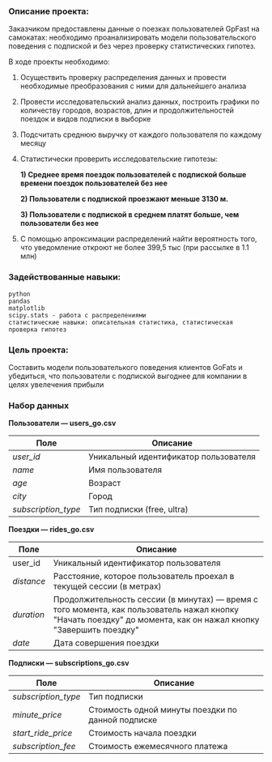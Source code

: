 ### Описание проекта: 

Заказчиком предоставлены данные о поезках пользователей GpFast на самокатах: необходимо проанализировать модели пользовательского поведения с подпиской и без через проверку статистических гипотез. 

В ходе проекты необходимо:
1. Осуществить проверку распределения данных и провести необходимые преобразования с ними для дальнейшего анализа
2. Провести исследовательский анализ данных, построить графики по количеству городов, возрастов, длин и продолжительностей поездок и видов подписки в выборке 
3. Подсчитать среднюю выручку от каждого пользователя по каждому месяцу
4. Статистически проверить исследовательские гипотезы:

      **1) Среднее время поездок пользователей с подпиской больше времени поездок пользователей без нее**
      
      **2) Пользователи с подпиской проезжают меньше 3130 м.**
      
      **3) Пользователи с подпиской в среднем платят больше, чем пользователи без нее**
5. С помощью апроксимации распределений найти вероятность того, что уведомление откроют не более 399,5 тыс (при рассылке в 1.1 млн)

### Задействованные навыки: 
    python
    pandas
    matplotlib
    scipy.stats - работа с распределениями 
    статистические навыки: описательная статистика, статистическая проверка гипотез
### Цель проекта: 

Составить модели пользователького поведения клиентов GoFats и убедиться, что пользователи с подпиской выгоднее для компании в целях увелечения прибыли 

### Набор данных

**Пользователи — users_go.csv**

| Поле | Описание |
|------|----------|
| *user_id* | Уникальный идентификатор пользователя |
| *name* | Имя пользователя |
| *age* | Возраст |
| *city* | Город |
| *subscription_type* | Тип подписки (free, ultra) |

**Поездки — rides_go.csv**

| Поле | Описание |
|------|----------|
| user_id | Уникальный идентификатор пользователя |
| *distance* | Расстояние, которое пользователь проехал в текущей сессии (в метрах) |
| *duration* | Продолжительность сессии (в минутах) — время с того момента, как пользователь нажал кнопку "Начать поездку" до момента, как он нажал кнопку "Завершить поездку" |
| *date* | Дата совершения поездки |

**Подписки — subscriptions_go.csv**

| Поле | Описание |
|------|----------|
| *subscription_type* | Тип подписки |
| *minute_price* | Стоимость одной минуты поездки по данной подписке |
| *start_ride_price* | Стоимость начала поездки |
| *subscription_fee* | Стоимость ежемесячного платежа |


